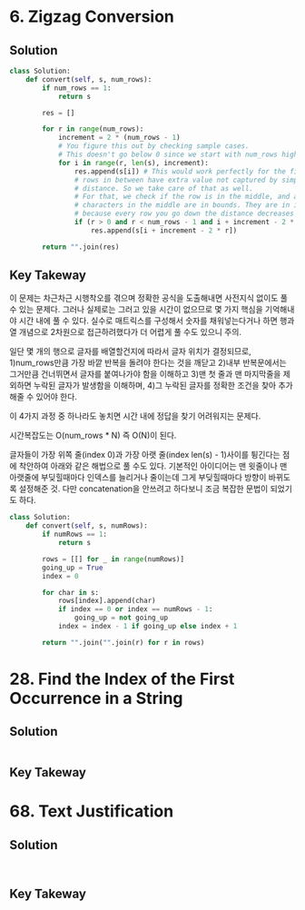 
# 6. Zigzag Conversion

## Solution
```python
class Solution:
    def convert(self, s, num_rows):
        if num_rows == 1:
            return s

        res = []

        for r in range(num_rows):
            increment = 2 * (num_rows - 1) 
            # You figure this out by checking sample cases. 
            # This doesn't go below 0 since we start with num_rows higher or equal than 2.
            for i in range(r, len(s), increment):
                res.append(s[i]) # This would work perfectly for the first and last row only
                # rows in between have extra value not captured by simply hopping by 'increment'
                # distance. So we take care of that as well.
                # For that, we check if the row is in the middle, and also if the extra 
                # characters in the middle are in bounds. They are in i + increment - 2*row
                # because every row you go down the distance decreases by 2*row
                if (r > 0 and r < num_rows - 1 and i + increment - 2 * r < len(s)):
                    res.append(s[i + increment - 2 * r])

        return "".join(res)
```

## Key Takeway
이 문제는 차근차근 시행착오를 겪으며 정확한 공식을 도출해내면 사전지식 없이도 풀 수 있는 문제다.
그러나 실제로는 그러고 있을 시간이 없으므로 몇 가지 핵심을 기억해내야 시간 내에 풀 수 있다.
실수로 매트릭스를 구성해서 숫자를 채워넣는다거나 하면 행과 열 개념으로 2차원으로 접근하려했다가 더 어렵게 풀 수도 있으니 주의.

일단 몇 개의 행으로 글자를 배열할건지에 따라서 글자 위치가 결정되므로,
1)num_rows만큼 가장 바깥 반복을 돌려야 한다는 것을 깨닫고
2)내부 반복문에서는 그거만큼 건너뛰면서 글자를 붙여나가야 함을 이해하고
3)맨 첫 줄과 맨 마지막줄을 제외하면 누락된 글자가 발생함을 이해하며,
4)그 누락된 글자를 정확한 조건을 찾아 추가해줄 수 있어야 한다.

이 4가지 과정 중 하나라도 놓치면 시간 내에 정답을 찾기 어려워지는 문제다.

시간복잡도는 O(num_rows * N) 즉 O(N)이 된다.

글자들이 가장 위쪽 줄(index 0)과 가장 아랫 줄(index len(s) - 1)사이를 튕긴다는 점에 착안하여 아래와 같은 해법으로
풀 수도 있다. 기본적인 아이디어는 맨 윗줄이나 맨 아랫줄에 부딪힐때마다 인덱스를 늘리거나 줄이는데 그게 부딪힐때마다 방향이 바뀌도록 설정해준 것.
다만 concatenation을 안쓰려고 하다보니 조금 복잡한 문법이 되었기도 하다. 
```python
class Solution:
    def convert(self, s, numRows):
        if numRows == 1:
            return s

        rows = [[] for _ in range(numRows)]
        going_up = True
        index = 0

        for char in s:
            rows[index].append(char)
            if index == 0 or index == numRows - 1:
                going_up = not going_up
            index = index - 1 if going_up else index + 1

        return "".join("".join(r) for r in rows)
```

# 28. Find the Index of the First Occurrence in a String

## Solution
```python

```

## Key Takeway


# 68. Text Justification

## Solution
```python



```

## Key Takeway




